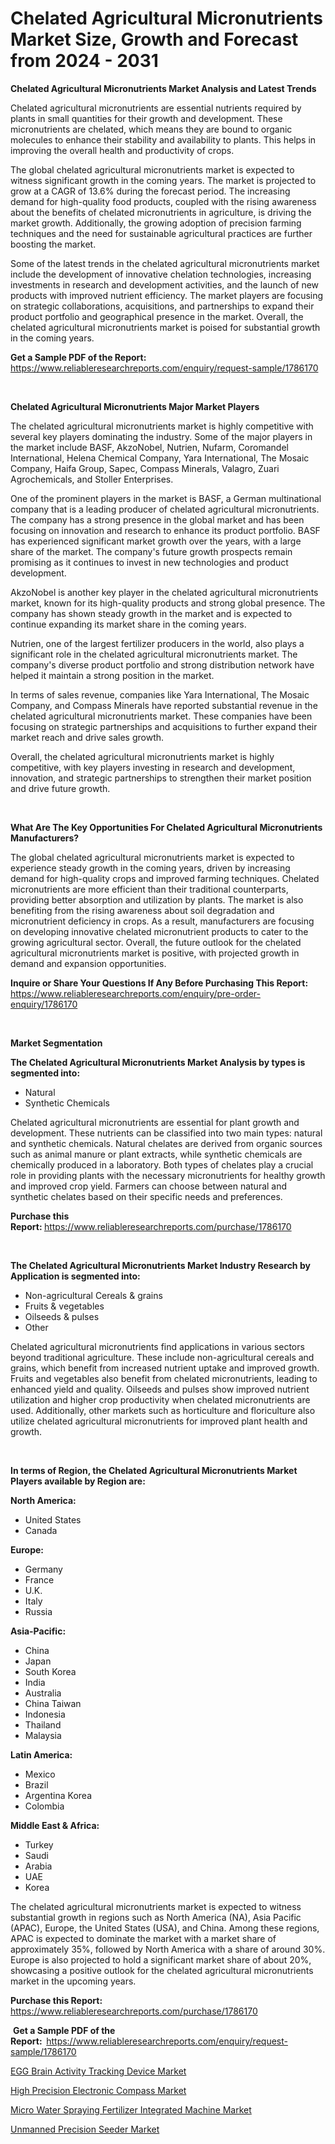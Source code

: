 <p><h1>Chelated Agricultural Micronutrients Market Size, Growth and Forecast from 2024 - 2031</h1></p><p><strong>Chelated Agricultural Micronutrients Market Analysis and Latest Trends</strong></p>
<p><p>Chelated agricultural micronutrients are essential nutrients required by plants in small quantities for their growth and development. These micronutrients are chelated, which means they are bound to organic molecules to enhance their stability and availability to plants. This helps in improving the overall health and productivity of crops.</p><p>The global chelated agricultural micronutrients market is expected to witness significant growth in the coming years. The market is projected to grow at a CAGR of 13.6% during the forecast period. The increasing demand for high-quality food products, coupled with the rising awareness about the benefits of chelated micronutrients in agriculture, is driving the market growth. Additionally, the growing adoption of precision farming techniques and the need for sustainable agricultural practices are further boosting the market.</p><p>Some of the latest trends in the chelated agricultural micronutrients market include the development of innovative chelation technologies, increasing investments in research and development activities, and the launch of new products with improved nutrient efficiency. The market players are focusing on strategic collaborations, acquisitions, and partnerships to expand their product portfolio and geographical presence in the market. Overall, the chelated agricultural micronutrients market is poised for substantial growth in the coming years.</p></p>
<p><strong>Get a Sample PDF of the Report:&nbsp;</strong> <a href="https://www.reliableresearchreports.com/enquiry/request-sample/1786170">https://www.reliableresearchreports.com/enquiry/request-sample/1786170</a></p>
<p>&nbsp;</p>
<p><strong>Chelated Agricultural Micronutrients Major Market Players</strong></p>
<p><p>The chelated agricultural micronutrients market is highly competitive with several key players dominating the industry. Some of the major players in the market include BASF, AkzoNobel, Nutrien, Nufarm, Coromandel International, Helena Chemical Company, Yara International, The Mosaic Company, Haifa Group, Sapec, Compass Minerals, Valagro, Zuari Agrochemicals, and Stoller Enterprises.</p><p>One of the prominent players in the market is BASF, a German multinational company that is a leading producer of chelated agricultural micronutrients. The company has a strong presence in the global market and has been focusing on innovation and research to enhance its product portfolio. BASF has experienced significant market growth over the years, with a large share of the market. The company's future growth prospects remain promising as it continues to invest in new technologies and product development.</p><p>AkzoNobel is another key player in the chelated agricultural micronutrients market, known for its high-quality products and strong global presence. The company has shown steady growth in the market and is expected to continue expanding its market share in the coming years.</p><p>Nutrien, one of the largest fertilizer producers in the world, also plays a significant role in the chelated agricultural micronutrients market. The company's diverse product portfolio and strong distribution network have helped it maintain a strong position in the market.</p><p>In terms of sales revenue, companies like Yara International, The Mosaic Company, and Compass Minerals have reported substantial revenue in the chelated agricultural micronutrients market. These companies have been focusing on strategic partnerships and acquisitions to further expand their market reach and drive sales growth.</p><p>Overall, the chelated agricultural micronutrients market is highly competitive, with key players investing in research and development, innovation, and strategic partnerships to strengthen their market position and drive future growth.</p></p>
<p>&nbsp;</p>
<p><strong>What Are The Key Opportunities For Chelated Agricultural Micronutrients Manufacturers?</strong></p>
<p><p>The global chelated agricultural micronutrients market is expected to experience steady growth in the coming years, driven by increasing demand for high-quality crops and improved farming techniques. Chelated micronutrients are more efficient than their traditional counterparts, providing better absorption and utilization by plants. The market is also benefiting from the rising awareness about soil degradation and micronutrient deficiency in crops. As a result, manufacturers are focusing on developing innovative chelated micronutrient products to cater to the growing agricultural sector. Overall, the future outlook for the chelated agricultural micronutrients market is positive, with projected growth in demand and expansion opportunities.</p></p>
<p><strong>Inquire or Share Your Questions If Any Before Purchasing This Report:</strong> <a href="https://www.reliableresearchreports.com/enquiry/pre-order-enquiry/1786170">https://www.reliableresearchreports.com/enquiry/pre-order-enquiry/1786170</a></p>
<p>&nbsp;</p>
<p><strong>Market Segmentation</strong></p>
<p><strong>The Chelated Agricultural Micronutrients Market Analysis by types is segmented into:</strong></p>
<p><ul><li>Natural</li><li>Synthetic Chemicals</li></ul></p>
<p><p>Chelated agricultural micronutrients are essential for plant growth and development. These nutrients can be classified into two main types: natural and synthetic chemicals. Natural chelates are derived from organic sources such as animal manure or plant extracts, while synthetic chemicals are chemically produced in a laboratory. Both types of chelates play a crucial role in providing plants with the necessary micronutrients for healthy growth and improved crop yield. Farmers can choose between natural and synthetic chelates based on their specific needs and preferences.</p></p>
<p><strong>Purchase this Report:&nbsp;</strong><a href="https://www.reliableresearchreports.com/purchase/1786170">https://www.reliableresearchreports.com/purchase/1786170</a></p>
<p>&nbsp;</p>
<p><strong>The Chelated Agricultural Micronutrients Market Industry Research by Application is segmented into:</strong></p>
<p><ul><li>Non-agricultural Cereals & grains</li><li>Fruits & vegetables</li><li>Oilseeds & pulses</li><li>Other</li></ul></p>
<p><p>Chelated agricultural micronutrients find applications in various sectors beyond traditional agriculture. These include non-agricultural cereals and grains, which benefit from increased nutrient uptake and improved growth. Fruits and vegetables also benefit from chelated micronutrients, leading to enhanced yield and quality. Oilseeds and pulses show improved nutrient utilization and higher crop productivity when chelated micronutrients are used. Additionally, other markets such as horticulture and floriculture also utilize chelated agricultural micronutrients for improved plant health and growth.</p></p>
<p>&nbsp;</p>
<p><strong>In terms of Region, the Chelated Agricultural Micronutrients Market Players available by Region are:</strong></p>
<p>
    <p> <strong> North America: </strong>
        <ul>
            <li>United States</li>
            <li>Canada</li>
        </ul>
        </p> 
    <p> <strong> Europe: </strong>
        <ul>
            <li>Germany</li>
            <li>France</li>
            <li>U.K.</li>
            <li>Italy</li>
            <li>Russia</li>
        </ul>
        </p> 
    <p> <strong> Asia-Pacific: </strong>
        <ul>
            <li>China</li>
            <li>Japan</li>
            <li>South Korea</li>
            <li>India</li>
            <li>Australia</li>
            <li>China Taiwan</li>
            <li>Indonesia</li>
            <li>Thailand</li>
            <li>Malaysia</li>
        </ul>
        </p> 
    <p> <strong> Latin America: </strong>
        <ul>
            <li>Mexico</li>
            <li>Brazil</li>
            <li>Argentina Korea</li>
            <li>Colombia</li>
        </ul>
        </p> 
    <p> <strong> Middle East & Africa: </strong>
        <ul>
            <li>Turkey</li>
            <li>Saudi</li>
            <li>Arabia</li>
            <li>UAE</li>
            <li>Korea</li>
        </ul>
    </p>
    </p>
<p><p>The chelated agricultural micronutrients market is expected to witness substantial growth in regions such as North America (NA), Asia Pacific (APAC), Europe, the United States (USA), and China. Among these regions, APAC is expected to dominate the market with a market share of approximately 35%, followed by North America with a share of around 30%. Europe is also projected to hold a significant market share of about 20%, showcasing a positive outlook for the chelated agricultural micronutrients market in the upcoming years.</p></p>
<p><strong>Purchase this Report: </strong><a href="https://www.reliableresearchreports.com/purchase/1786170">https://www.reliableresearchreports.com/purchase/1786170</a></p>
<p>&nbsp;<strong>Get a Sample PDF of the Report:&nbsp;&nbsp;</strong><a href="https://www.reliableresearchreports.com/enquiry/request-sample/1786170">https://www.reliableresearchreports.com/enquiry/request-sample/1786170</a></p>
<p><strong></strong></p>
<p><p><a href="https://github.com/biheemgalvinlouises6hokrh3h/Market-Research-Report-List-1/blob/main/egg-brain-activity-tracking-device-market.md">EGG Brain Activity Tracking Device Market</a></p><p><a href="https://github.com/bentleemidoriestelle7o/Market-Research-Report-List-1/blob/main/high-precision-electronic-compass-market.md">High Precision Electronic Compass Market</a></p><p><a href="https://github.com/mabutironaldo/Market-Research-Report-List-3/blob/main/micro-water-spraying-fertilizer-integrated-machine-market.md">Micro Water Spraying Fertilizer Integrated Machine Market</a></p><p><a href="https://github.com/Paul14Anderson63/Market-Research-Report-List-2/blob/main/unmanned-precision-seeder-market.md">Unmanned Precision Seeder Market</a></p></p>